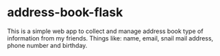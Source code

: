 # address-book-flask
This is a simple web app to collect and manage address book type of information from my friends. Things like: name, email, snail mail address, phone number and birthday.
